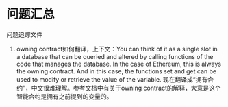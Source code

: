 # 问题汇总

问题追踪文件

1. owning contract如何翻译，上下文：You can think of it as a single slot in a database that can be queried and altered by calling functions of the code that manages the database. In the case of Ethereum, this is always the owning contract. And in this case, the functions set and get can be used to modify or retrieve the value of the variable. 现在翻译成“拥有合约”，中文很难理解。参考文档中有关于owning contract的解释，大意是这个智能合约是拥有之前提到的变量的。


